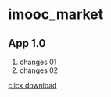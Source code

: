 # imooc_market

## App 1.0

1. changes 01
2. changes 02

[click download](https://raw.githubusercontent.com/hymanAndroid/imooc_market/master/imoocmarket-baidu-release.apk)
